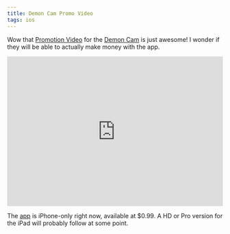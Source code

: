 ```yaml
---
title: Demon Cam Promo Video
tags: ios
---
```


Wow that <a href="http://www.demoncam.com/film/">Promotion Video</a> for the [Demon Cam](http://www.demoncam.com/app/) is just awesome! I wonder if they will be able to actually make money with the app.

<iframe width="100%" height="349" src="https://www.youtube.com/embed/ho6_JeZI9ZI" frameborder="0" allowfullscreen></iframe>

The [app](http://itunes.apple.com/app/demon-cam/id450552272?mt=8) is iPhone-only right now, available at \$0.99. A HD or Pro version for the iPad will probably follow at some point.
